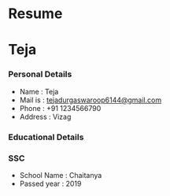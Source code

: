  # Resume
 # Teja
 ### Personal Details
 -  Name : Teja <br>
 -  Mail is : tejadurgaswaroop6144@gmail.com <br>
 -  Phone : +91 1234566790 <br>
 -  Address : Vizag <br>
 ### Educational Details <br>
 ### **SSC**
 - School Name : Chaitanya <br>
 - Passed year : 2019 <br>

  

